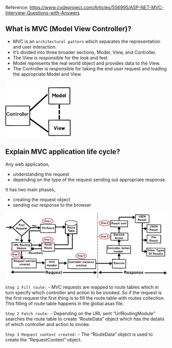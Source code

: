 Reference: https://www.codeproject.com/Articles/556995/ASP-NET-MVC-Interview-Questions-with-Answers

## What is MVC (Model View Controller)?

- MVC is an `architectural pattern` which separates the representation and user interaction.
-  It’s divided into three broader sections, Model, View, and Controller.
- The View is responsible for the look and feel.
- Model represents the real world object and provides data to the View.
- The Controller is responsible for taking the end user request and loading the appropriate Model and View.

![Alt text](./Images/mvc/mvc.png)

## Explain MVC application life cycle?

Any web application,
 - understanding the request
 - depending on the type of the request sending out appropriate response.

It has two main phases, 
- creating the request object
- sending our response to the browser


![Alt text](./Images/mvc/mvcpipeline.png)

`Step 1 Fill route:` - MVC requests are mapped to route tables which in turn specify which controller and action to be invoked. So if the request is the first request the first thing is to fill the route table with routes collection. This filling of route table happens in the global.asax file.

`Step 2 Fetch route:` - Depending on the URL sent “UrlRoutingModule” searches the route table to create “RouteData” object which has the details of which controller and action to invoke.

`Step 3 Request context created:` - The “RouteData” object is used to create the “RequestContext” object.

